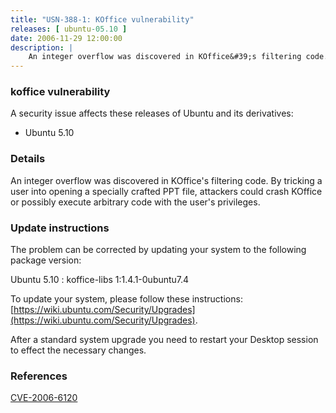 ```yaml
---
title: "USN-388-1: KOffice vulnerability"
releases: [ ubuntu-05.10 ]
date: 2006-11-29 12:00:00
description: |
    An integer overflow was discovered in KOffice&#39;s filtering code.  By  tricking a user into opening a specially crafted PPT file, attackers  could crash KOffice or possibly execute arbitrary code with the user&#39;s  privileges.
--- 
```

 
### koffice vulnerability

A security issue affects these releases of Ubuntu and its derivatives:

* Ubuntu 5.10

### Details

An integer overflow was discovered in KOffice&#39;s filtering code. By tricking a user into opening a specially crafted PPT file, attackers could crash KOffice or possibly execute arbitrary code with the user&#39;s privileges.

### Update instructions

The problem can be corrected by updating your system to the following package version:

Ubuntu 5.10
 : koffice-libs <span>1:1.4.1-0ubuntu7.4</span>

To update your system, please follow these instructions: [https://wiki.ubuntu.com/Security/Upgrades](https://wiki.ubuntu.com/Security/Upgrades).

After a standard system upgrade you need to restart your Desktop session to effect the necessary changes.

### References

 [CVE-2006-6120](http://people.ubuntu.com/~ubuntu-security/cve/CVE-2006-6120)
 

